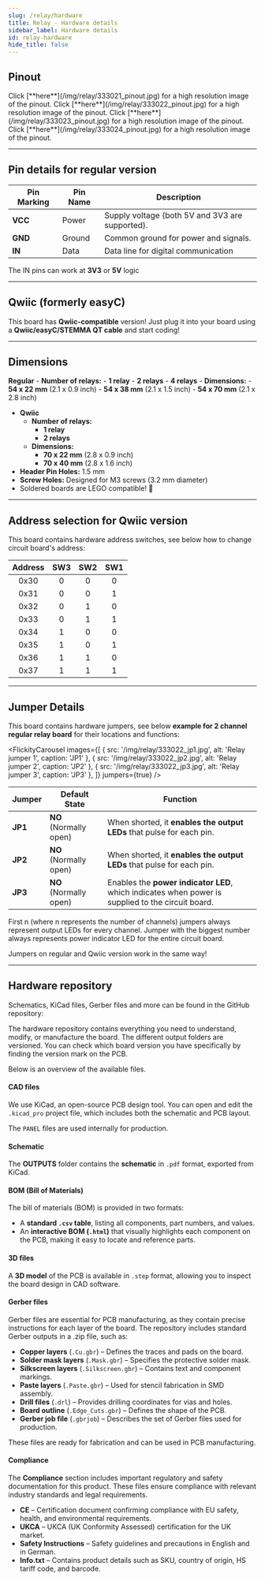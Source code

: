```yaml
---
slug: /relay/hardware
title: Relay - Hardware details
sidebar_label: Hardware details
id: relay-hardware
hide_title: false
---
```


## Pinout

<CenteredImage src="/img/relay/333021_pinout.jpg" alt="Pinout" />
Click [**here**](/img/relay/333021_pinout.jpg) for a high resolution image of the pinout.
<CenteredImage src="/img/relay/333022_pinout.jpg" alt="Pinout" />
Click [**here**](/img/relay/333022_pinout.jpg) for a high resolution image of the pinout.
<CenteredImage src="/img/relay/333023_pinout.jpg" alt="Pinout" />
Click [**here**](/img/relay/333023_pinout.jpg) for a high resolution image of the pinout.
<CenteredImage src="/img/relay/333024_pinout.jpg" alt="Pinout" />
Click [**here**](/img/relay/333024_pinout.jpg) for a high resolution image of the pinout.

---

## Pin details for regular version

| Pin Marking | Pin Name | Description                                     |
| ----------- | -------- | ----------------------------------------------- |
| **VCC**     | Power    | Supply voltage (both 5V and 3V3 are supported). |
| **GND**     | Ground   | Common ground for power and signals.            |
| **IN**     | Data     | Data line for digital communication |

<InfoBox>The IN pins can work at **3V3** or **5V** logic</InfoBox>

---

## Qwiic (formerly easyC)  

<CenteredImage src="/img/easyc_transparent.png" alt="EasyC/qwiic cable" width="550px" />
 
<InfoBox> This board has **Qwiic-compatible** version! Just plug it into your board using a **Qwiic/easyC/STEMMA QT cable** and start coding! </InfoBox>

<QuickLink 
  title="Qwiic (formerly easyC) details and specifications" 
  description="Learn about hardware specifications, compatibility, and usage of the Qwiic connector." 
  url="/qwiic" 
/>

---

## Dimensions
**Regular**
    - **Number of relays:**
        - **1 relay**
        - **2 relays**
        - **4 relays**
    - **Dimensions:**
        - **54 x 22 mm** (2.1 x 0.9 inch)
        - **54 x 38 mm** (2.1 x 1.5 inch)
        - **54 x 70 mm** (2.1 x 2.8 inch)
- **Qwiic**
    - **Number of relays:**
        - **1 relay**
        - **2 relays**
    - **Dimensions:**
        - **70 x 22 mm** (2.8 x 0.9 inch)
        - **70 x 40 mm** (2.8 x 1.6 inch)
- **Header Pin Holes:** 1.5 mm  
- **Screw Holes:** Designed for M3 screws (3.2 mm diameter)  
- Soldered boards are LEGO compatible! 🧱 

---

## Address selection for Qwiic version

This board contains hardware address switches, see below how to change circuit board's address:

<CenteredImage src="/img/relay/relay_add.jpg" alt="Pinout" />

| Address | SW3 | SW2 | SW1 |
|:---:|:---:|:---:|:---:|
| 0x30 | 0 | 0 | 0 |
| 0x31 | 0 | 0 | 1 |
| 0x32 | 0 | 1 | 0 |
| 0x33 | 0 | 1 | 1 |
| 0x34 | 1 | 0 | 0 |
| 0x35 | 1 | 0 | 1 |
| 0x36 | 1 | 1 | 0 |
| 0x37 | 1 | 1 | 1 | 

---

## Jumper Details

This board contains hardware jumpers, see below **example for 2 channel regular relay board** for their locations and functions:

<FlickityCarousel
  images={[
    { src: '/img/relay/333022_jp1.jpg', alt: 'Relay jumper 1', caption: 'JP1' },
    { src: '/img/relay/333022_jp2.jpg', alt: 'Relay jumper 2', caption: 'JP2' },
    { src: '/img/relay/333022_jp3.jpg', alt: 'Relay jumper 3', caption: 'JP3' },
  ]}
  jumpers={true}
/>

| Jumper  | Default State            | Function                                                                                          |
| ------- | ------------------------ | ------------------------------------------------------------------------------------------------- |
| **JP1** | **NO** (Normally open) | When shorted, it **enables the output LEDs** that pulse for each pin. |
| **JP2** | **NO** (Normally open)   | When shorted, it **enables the output LEDs** that pulse for each pin.                             |
| **JP3** | **NO** (Normally open)   | Enables the **power indicator LED**, which indicates when power is supplied to the circuit board.                           |

<InfoBox>First n (where n represents the number of channels) jumpers always represent output LEDs for every channel. Jumper with the biggest number always represents power indicator LED for the entire circuit board.</InfoBox>

<InfoBox>Jumpers on regular and Qwiic version work in the same way!</InfoBox>

---

## Hardware repository

Schematics, KiCad files, Gerber files and more can be found in the GitHub repository:

<QuickLink 
  title="2-cahnnel relay board qwiic Hardware Design" 
  description="Hardware design, BOM, gerbers and 3D files for 2-channel-relay-board-qwiic designed by Soldered Electronics."
  url="https://github.com/SolderedElectronics/2-channel-relay-board-qwiic-hardware-design" 
/> 

<QuickLink 
  title="2-channel-relay-board-hardware-design" 
  description="Hardware design, BOM, gerbers and 3D files for 2-channel-relay-board designed by Soldered Electronics."
  url="https://github.com/SolderedElectronics/2-channel-relay-board-hardware-design" 
/>

<QuickLink 
  title="1-channel-relay-board-hardware-design" 
  description="Hardware design, BOM, gerbers and 3D files for 1-channel-relay-board designed by Soldered Electronics."
  url="https://github.com/SolderedElectronics/1-channel-relay-board-hardware-design" 
/>

<QuickLink 
  title="4-channel-relay-board-hardware-design" 
  description="Hardware design, BOM, gerbers and 3D files for 4-channel-relay-board designed by Soldered Electronics."
  url="https://github.com/SolderedElectronics/4-channel-relay-board-hardware-design" 
/>

<QuickLink 
  title="1-channel-relay-board-qwiic-hardware-design" 
  description="Hardware design, BOM, gerbers and 3D files for 1-channel-relay-board-qwiic designed by Soldered Electronics."
  url="https://github.com/SolderedElectronics/1-channel-relay-board-qwiic-hardware-design" 
/>

The hardware repository contains everything you need to understand, modify, or manufacture the board. The different output folders are versioned. You can check which board version you have specifically by finding the version mark on the PCB.

Below is an overview of the available files.  
#### CAD files

We use KiCad, an open-source PCB design tool. You can open and edit the `.kicad_pro` project file, which includes both the schematic and PCB layout.  

The `PANEL` files are used internally for production.  

#### Schematic

The **OUTPUTS** folder contains the **schematic** in `.pdf` format, exported from KiCad.

#### BOM (Bill of Materials)

The bill of materials (BOM) is provided in two formats:  

- A **standard `.csv` table**, listing all components, part numbers, and values.  
- An **interactive BOM (`.html`)** that visually highlights each component on the PCB, making it easy to locate and reference parts.  


#### 3D files

A **3D model** of the PCB is available in `.step` format, allowing you to inspect the board design in CAD software.  

#### Gerber files 

Gerber files are essential for PCB manufacturing, as they contain precise instructions for each layer of the board. The repository includes standard Gerber outputs in a .zip file, such as:  

- **Copper layers** (`.Cu.gbr`) – Defines the traces and pads on the board.  
- **Solder mask layers** (`.Mask.gbr`) – Specifies the protective solder mask.  
- **Silkscreen layers** (`.Silkscreen.gbr`) – Contains text and component markings.  
- **Paste layers** (`.Paste.gbr`) – Used for stencil fabrication in SMD assembly.  
- **Drill files** (`.drl`) – Provides drilling coordinates for vias and holes.  
- **Board outline** (`.Edge_Cuts.gbr`) – Defines the shape of the PCB.  
- **Gerber job file** (`.gbrjob`) – Describes the set of Gerber files used for production.  

These files are ready for fabrication and can be used in PCB manufacturing.

#### Compliance  

The **Compliance** section includes important regulatory and safety documentation for this product. These files ensure compliance with relevant industry standards and legal requirements.  

- **CE** – Certification document confirming compliance with EU safety, health, and environmental requirements.  
- **UKCA** – UKCA (UK Conformity Assessed) certification for the UK market.  
- **Safety Instructions** – Safety guidelines and precautions in English and in German.
- **Info.txt** – Contains product details such as SKU, country of origin, HS tariff code, and barcode.  


